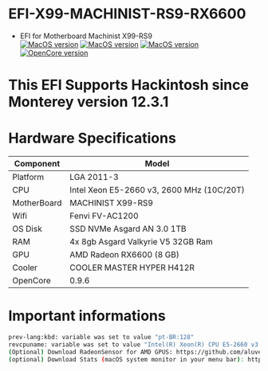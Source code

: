 # EFI-X99-MACHINIST-RS9-RX6600
- EFI for Motherboard Machinist X99-RS9 \
[![MacOS version](https://img.shields.io/badge/Monterey-12.7.1-informational.svg)](https://www.apple.com/macos) [![MacOS version](https://img.shields.io/badge/Ventura-13.6.2-informational.svg)](https://www.apple.com/macos) [![MacOS version](https://img.shields.io/badge/Sonoma-14.2%20beta-informational.svg)](https://www.apple.com/macos) \
[![OpenCore version](https://img.shields.io/badge/OpenCore-0.9.6-informational.svg)](https://github.com/acidanthera/OpenCorePkg)

# This EFI Supports Hackintosh since Monterey version 12.3.1

# Hardware Specifications

| Component        | Model                                              |
| ---------------- | ---------------------------------------------------|
| Platform         | LGA 2011-3 | Intel Xeon V3                         |
| CPU              | Intel Xeon E5-2660 v3, 2600 MHz (10C/20T)          |
| MotherBoard      | MACHINIST X99-RS9                                  |
| Wifi             | Fenvi FV-AC1200                                    |
| OS Disk          | SSD NVMe Asgard AN 3.0 1TB                         |
| RAM              | 4x 8gb Asgard Valkyrie V5 32GB Ram                 |
| GPU              | AMD Radeon RX6600 (8 GB)                           |
| Cooler    	   | COOLER MASTER HYPER H412R                          |
| OpenCore   	   | 0.9.6          		                        |

# Important informations

```bash
prev-lang:kbd: variable was set to value "pt-BR:128"
revcpuname: variable was set to value "Intel(R) Xeon(R) CPU E5-2660 v3 @ 2.60GHz"
(Optional) Download RadeonSensor for AMD GPUS: https://github.com/aluveitie/RadeonSensor
(optional) Download Stats (macOS system monitor in your menu bar): https://github.com/exelban/stats
```
